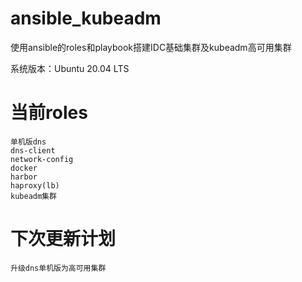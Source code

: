 # ansible_kubeadm
使用ansible的roles和playbook搭建IDC基础集群及kubeadm高可用集群

系统版本：Ubuntu 20.04 LTS


# 当前roles


```
单机版dns
dns-client
network-config
docker
harbor
haproxy(lb)
kubeadm集群
```

# 下次更新计划

```
升级dns单机版为高可用集群
```
